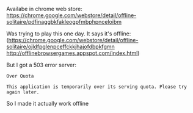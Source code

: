 Availabe in chrome web store:
https://chrome.google.com/webstore/detail/offline-solitaire/pdfinaggbkfakleogpfmbphpnceloibm


Was trying to play this one day. It says it's offline:
(https://chrome.google.com/webstore/detail/offline-solitaire/ojldfpglenpceffckkjhajofdbpkfgmn
http://offlinebrowsergames.appspot.com/index.html)

But I got a 503 error server:
```
Over Quota

This application is temporarily over its serving quota. Please try again later.
```

So I made it actually work offline


